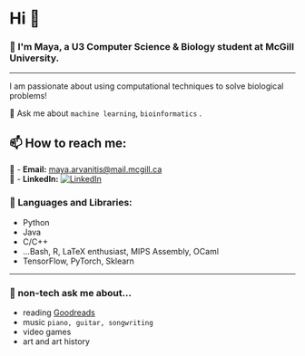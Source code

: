 # Hi 👋

### 🌱 I'm Maya, a U3 Computer Science & Biology student at McGill University.     
--------------------------------------------------------------------
I am passionate about using computational techniques to solve biological problems!

💬 Ask me about ```machine learning```, ```bioinformatics``` .  
  
## 📫 How to reach me:  
📧 - **Email:** [maya.arvanitis@mail.mcgill.ca](mailto:maya.arvanitis@mail.mcgill.ca)   
📧 - **LinkedIn:** [![LinkedIn](https://img.shields.io/badge/LinkedIn-Connect-blue)](www.linkedin.com/in/maya-arvanitis-771853170)
  
### 🌟 Languages and Libraries:  
- Python  
- Java  
- C/C++  
- ...Bash, R, LaTeX enthusiast, MIPS Assembly, OCaml  
- TensorFlow, PyTorch, Sklearn  

--------------------------------------------------------------------
### 🌟 non-tech ask me about...  
- reading [Goodreads](https://www.goodreads.com/user/show/175332198-maya)  
-  music ```piano, guitar, songwriting``` 
-  video games
-  art and art history

